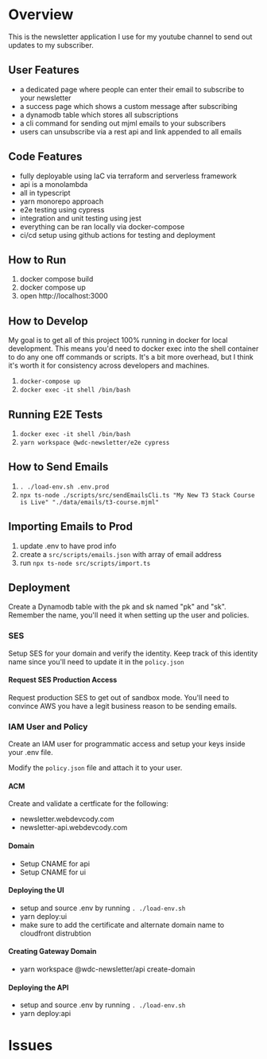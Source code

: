 # Overview

This is the newsletter application I use for my youtube channel to send out updates to my subscriber.

## User Features

- a dedicated page where people can enter their email to subscribe to your newsletter
- a success page which shows a custom message after subscribing
- a dynamodb table which stores all subscriptions
- a cli command for sending out mjml emails to your subscribers
- users can unsubscribe via a rest api and link appended to all emails

## Code Features

- fully deployable using IaC via terraform and serverless framework
- api is a monolambda
- all in typescript
- yarn monorepo approach
- e2e testing using cypress
- integration and unit testing using jest
- everything can be ran locally via docker-compose
- ci/cd setup using github actions for testing and deployment

## How to Run

1. docker compose build
1. docker compose up
1. open http://localhost:3000

## How to Develop

My goal is to get all of this project 100% running in docker for local development. This means you'd need to docker exec into the shell container to do any one off commands or scripts. It's a bit more overhead, but I think it's worth it for consistency across developers and machines.

1. `docker-compose up`
2. `docker exec -it shell /bin/bash`

## Running E2E Tests

1. `docker exec -it shell /bin/bash`
1. `yarn workspace @wdc-newsletter/e2e cypress`

## How to Send Emails

1. `. ./load-env.sh .env.prod`
1. `npx ts-node ./scripts/src/sendEmailsCli.ts "My New T3 Stack Course is Live" "./data/emails/t3-course.mjml"`

## Importing Emails to Prod

1. update .env to have prod info
2. create a `src/scripts/emails.json` with array of email address
3. run `npx ts-node src/scripts/import.ts`

## Deployment

Create a Dynamodb table with the pk and sk named "pk" and "sk". Remember the name, you'll need it when setting up the user and policies.

### SES

Setup SES for your domain and verify the identity. Keep track of this identity name since you'll need to update it in the `policy.json`

#### Request SES Production Access

Request production SES to get out of sandbox mode. You'll need to convince AWS you have a legit business reason to be sending emails.

### IAM User and Policy

Create an IAM user for programmatic access and setup your keys inside your .env file.

Modify the `policy.json` file and attach it to your user.

#### ACM

Create and validate a certficate for the following:

- newsletter.webdevcody.com
- newsletter-api.webdevcody.com

#### Domain

- Setup CNAME for api
- Setup CNAME for ui

#### Deploying the UI

- setup and source .env by running `. ./load-env.sh`
- yarn deploy:ui
- make sure to add the certificate and alternate domain name to cloudfront distrubtion

#### Creating Gateway Domain

- yarn workspace @wdc-newsletter/api create-domain

#### Deploying the API

- setup and source .env by running `. ./load-env.sh`
- yarn deploy:api

# Issues
